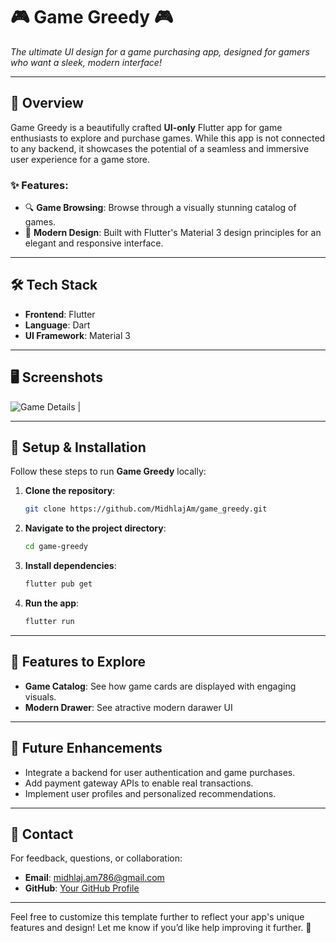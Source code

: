 # 🎮 **Game Greedy** 🎮  
_The ultimate UI design for a game purchasing app, designed for gamers who want a sleek, modern interface!_

---

## 🚀 **Overview**  
Game Greedy is a beautifully crafted **UI-only** Flutter app for game enthusiasts to explore and purchase games. While this app is not connected to any backend, it showcases the potential of a seamless and immersive user experience for a game store.  

### ✨ **Features**:  
- 🔍 **Game Browsing**: Browse through a visually stunning catalog of games.
- 🎨 **Modern Design**: Built with Flutter's Material 3 design principles for an elegant and responsive interface.  

---

## 🛠️ **Tech Stack**  
- **Frontend**: Flutter  
- **Language**: Dart  
- **UI Framework**: Material 3  

---

## 🖥️ **Screenshots**  
![Game Details](https://via.placeholder.com/300x600?text=Add+Screenshot+Here) |  

---

## 🔧 **Setup & Installation**  

Follow these steps to run **Game Greedy** locally:  

1. **Clone the repository**:  
   ```bash  
   git clone https://github.com/MidhlajAm/game_greedy.git  
   ```  
2. **Navigate to the project directory**:  
   ```bash  
   cd game-greedy  
   ```  
3. **Install dependencies**:  
   ```bash  
   flutter pub get  
   ```  
4. **Run the app**:  
   ```bash  
   flutter run  
   ```  

---

## 🎨 **Features to Explore**  

- **Game Catalog**: See how game cards are displayed with engaging visuals.
- **Modern Drawer**: See atractive modern darawer UI
---

## 🚧 **Future Enhancements**  
- Integrate a backend for user authentication and game purchases.  
- Add payment gateway APIs to enable real transactions.  
- Implement user profiles and personalized recommendations.  

---

## 📧 **Contact**  
For feedback, questions, or collaboration:  
- **Email**: [midhlaj.am786@gmail.com](mailto:midhlaj.am786@gmail.com)  
- **GitHub**: [Your GitHub Profile](https://github.com/MidhlajAm)  

---

Feel free to customize this template further to reflect your app's unique features and design! Let me know if you’d like help improving it further. 🚀
